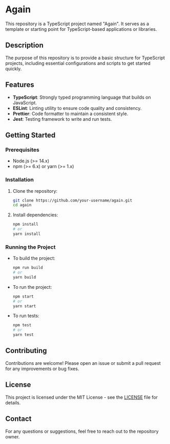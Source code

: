 # Again

This repository is a TypeScript project named "Again". It serves as a template or starting point for TypeScript-based applications or libraries.

## Description

The purpose of this repository is to provide a basic structure for TypeScript projects, including essential configurations and scripts to get started quickly.

## Features

- **TypeScript**: Strongly typed programming language that builds on JavaScript.
- **ESLint**: Linting utility to ensure code quality and consistency.
- **Prettier**: Code formatter to maintain a consistent style.
- **Jest**: Testing framework to write and run tests.

## Getting Started

### Prerequisites

- Node.js (>= 14.x)
- npm (>= 6.x) or yarn (>= 1.x)

### Installation

1. Clone the repository:

   ```bash
   git clone https://github.com/your-username/again.git
   cd again
   ```

2. Install dependencies:

   ```bash
   npm install
   # or
   yarn install
   ```

### Running the Project

- To build the project:

  ```bash
  npm run build
  # or
  yarn build
  ```

- To run the project:

  ```bash
  npm start
  # or
  yarn start
  ```

- To run tests:

  ```bash
  npm test
  # or
  yarn test
  ```

## Contributing

Contributions are welcome! Please open an issue or submit a pull request for any improvements or bug fixes.

## License

This project is licensed under the MIT License - see the [LICENSE](LICENSE) file for details.

## Contact

For any questions or suggestions, feel free to reach out to the repository owner.
